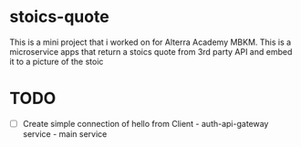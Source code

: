 # stoics-quote
This is a mini project that i worked on for Alterra Academy MBKM. This is a microservice apps that return a stoics quote from 3rd party API and embed it to a picture of the stoic



# TODO

- [ ] Create simple connection of hello from Client - auth-api-gateway service - main service